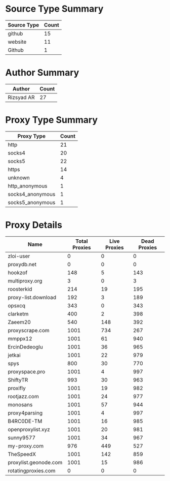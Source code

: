 # Source Type Summary

| Source Type | Count |
|-------------|-------|
| github | 15 |
| website | 11 |
| Github | 1 |


# Author Summary

| Author | Count |
|--------|-------|
| Rizsyad AR | 27 |


# Proxy Type Summary

| Proxy Type | Count |
|------------|-------|
| http | 21 |
| socks4 | 20 |
| socks5 | 22 |
| https | 14 |
| unknown | 4 |
| http_anonymous | 1 |
| socks4_anonymous | 1 |
| socks5_anonymous | 1 |


# Proxy Details

| Name | Total Proxies | Live Proxies | Dead Proxies |
|------|---------------|--------------|---------------|
| zloi-user | 0 | 0 | 0 |
| proxydb.net | 0 | 0 | 0 |
| hookzof | 148 | 5 | 143 |
| multiproxy.org | 3 | 0 | 3 |
| roosterkid | 214 | 19 | 195 |
| proxy-list.download | 192 | 3 | 189 |
| opsxcq | 343 | 0 | 343 |
| clarketm | 400 | 2 | 398 |
| Zaeem20 | 540 | 148 | 392 |
| proxyscrape.com | 1001 | 734 | 267 |
| mmppx12 | 1001 | 61 | 940 |
| ErcinDedeoglu | 1001 | 36 | 965 |
| jetkai | 1001 | 22 | 979 |
| spys | 800 | 30 | 770 |
| proxyspace.pro | 1001 | 4 | 997 |
| ShiftyTR | 993 | 30 | 963 |
| proxifly | 1001 | 19 | 982 |
| rootjazz.com | 1001 | 24 | 977 |
| monosans | 1001 | 57 | 944 |
| proxy4parsing | 1001 | 4 | 997 |
| B4RC0DE-TM | 1001 | 16 | 985 |
| openproxylist.xyz | 1001 | 20 | 981 |
| sunny9577 | 1001 | 34 | 967 |
| my-proxy.com | 976 | 449 | 527 |
| TheSpeedX | 1001 | 142 | 859 |
| proxylist.geonode.com | 1001 | 15 | 986 |
| rotatingproxies.com | 0 | 0 | 0 |
